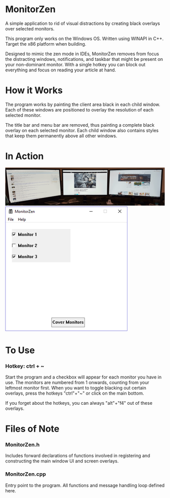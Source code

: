 # MonitorZen
A simple application to rid of visual distractions by creating black overlays 
over selected monitors. 

This program only works on the Windows OS. Written using WINAPI in C++. 
Target the x86 platform when building. 

Designed to mimic the zen mode in IDEs, MonitorZen removes from focus the 
distracting windows, notifications, and taskbar that might be present on
your non-dominant monitor. With a single hotkey you can block out everything and
focus on reading your article at hand. 

# How it Works
The program works by painting the client area black in each child window. 
Each of these windows are positioned to overlay the resolution of each selected
monitor. 

The title bar and menu bar are removed, thus painting a complete black
overlay on each selected monitor. Each child window also contains styles that 
keep them permanently above all other windows.

# In Action
![Usage](https://github.com/Tenvolin/MonitorZen/blob/master/images/usage.gif)
![Main Window](https://github.com/Tenvolin/MonitorZen/blob/master/images/mainwindow.png)

# To Use
### Hotkey: ctrl + ~
Start the program and a checkbox will appear for each monitor you have in use.
The monitors are numbered from 1 onwards, counting from your leftmost monitor 
first. When you want to toggle blacking out certain overlays, press the hotkeys 
"ctrl"+"~" or click on the main bottom.

If you forget about the hotkeys, you can always "alt"+"f4" out of these overlays.

# Files of Note
### MonitorZen.h
Includes forward declarations of functions involved in registering and 
constructing the main window UI and screen overlays.
### MonitorZen.cpp
Entry point to the program. All functions and message handling loop defined here.